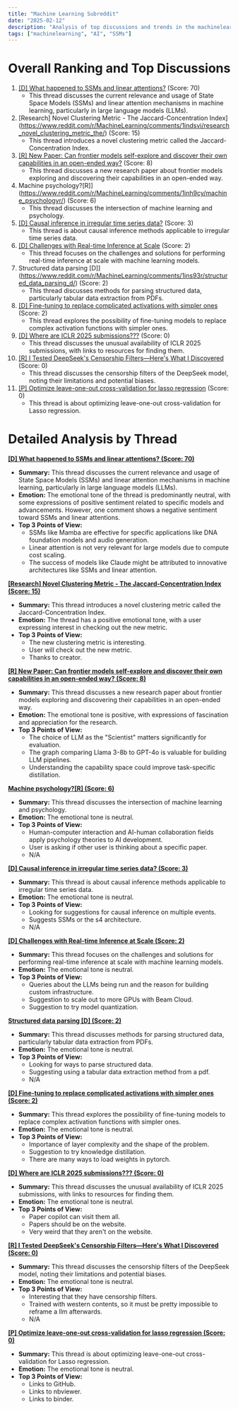 ```yaml
---
title: "Machine Learning Subreddit"
date: "2025-02-12"
description: "Analysis of top discussions and trends in the machinelearning subreddit"
tags: ["machinelearning", "AI", "SSMs"]
---
```


# Overall Ranking and Top Discussions
1.  [[D] What happened to SSMs and linear attentions?](https://www.reddit.com/r/MachineLearning/comments/1in9y30/d_what_happened_to_ssms_and_linear_attentions/) (Score: 70)
    *   This thread discusses the current relevance and usage of State Space Models (SSMs) and linear attention mechanisms in machine learning, particularly in large language models (LLMs).
2.  [Research] Novel Clustering Metric - The Jaccard-Concentration Index](https://www.reddit.com/r/MachineLearning/comments/1indsvi/research_novel_clustering_metric_the/) (Score: 15)
    *   This thread introduces a novel clustering metric called the Jaccard-Concentration Index.
3.  [[R] New Paper: Can frontier models self-explore and discover their own capabilities in an open-ended way?](https://www.reddit.com/r/MachineLearning/comments/1inv1gy/r_new_paper_can_frontier_models_selfexplore_and/) (Score: 8)
    *   This thread discusses a new research paper about frontier models exploring and discovering their capabilities in an open-ended way.
4.  Machine psychology?[R]](https://www.reddit.com/r/MachineLearning/comments/1inh9cy/machine_psychologyr/) (Score: 6)
    *   This thread discusses the intersection of machine learning and psychology.
5.  [[D] Causal inference in irregular time series data?](https://www.reddit.com/r/MachineLearning/comments/1inpgkw/d_causal_inference_in_irregular_time_series_data/) (Score: 3)
    *   This thread is about causal inference methods applicable to irregular time series data.
6.  [[D] Challenges with Real-time Inference at Scale](https://www.reddit.com/r/MachineLearning/comments/1inl6pv/d_challenges_with_realtime_inference_at_scale/) (Score: 2)
    *   This thread focuses on the challenges and solutions for performing real-time inference at scale with machine learning models.
7.  Structured data parsing [D]](https://www.reddit.com/r/MachineLearning/comments/1ins93r/structured_data_parsing_d/) (Score: 2)
    *   This thread discusses methods for parsing structured data, particularly tabular data extraction from PDFs.
8.  [[D] Fine-tuning to replace complicated activations with simpler ones](https://www.reddit.com/r/MachineLearning/comments/1inyd67/d_finetuning_to_replace_complicated_activations/) (Score: 2)
    *   This thread explores the possibility of fine-tuning models to replace complex activation functions with simpler ones.
9.  [[D] Where are ICLR 2025 submissions???](https://www.reddit.com/r/MachineLearning/comments/1inegee/d_where_are_iclr_2025_submissions/) (Score: 0)
    *   This thread discusses the unusual availability of ICLR 2025 submissions, with links to resources for finding them.
10. [[R] I Tested DeepSeek's Censorship Filters—Here's What I Discovered](https://www.reddit.com/r/MachineLearning/comments/1ins943/r_i_tested_deepseeks_censorship_filtersheres_what/) (Score: 0)
    *   This thread discusses the censorship filters of the DeepSeek model, noting their limitations and potential biases.
11. [[P] Optimize leave-one-out cross-validation for lasso regression](https://www.reddit.com/r/MachineLearning/comments/1inw1qh/p_optimize_leaveoneout_crossvalidation_for_lasso/) (Score: 0)
    *   This thread is about optimizing leave-one-out cross-validation for Lasso regression.

# Detailed Analysis by Thread
**[[D] What happened to SSMs and linear attentions? (Score: 70)](https://www.reddit.com/r/MachineLearning/comments/1in9y30/d_what_happened_to_ssms_and_linear_attentions/)**
*  **Summary:** This thread discusses the current relevance and usage of State Space Models (SSMs) and linear attention mechanisms in machine learning, particularly in large language models (LLMs).
*  **Emotion:** The emotional tone of the thread is predominantly neutral, with some expressions of positive sentiment related to specific models and advancements. However, one comment shows a negative sentiment toward SSMs and linear attentions.
*  **Top 3 Points of View:**
    *   SSMs like Mamba are effective for specific applications like DNA foundation models and audio generation.
    *   Linear attention is not very relevant for large models due to compute cost scaling.
    *   The success of models like Claude might be attributed to innovative architectures like SSMs and linear attention.

**[[Research] Novel Clustering Metric - The Jaccard-Concentration Index (Score: 15)](https://www.reddit.com/r/MachineLearning/comments/1indsvi/research_novel_clustering_metric_the/)**
*  **Summary:** This thread introduces a novel clustering metric called the Jaccard-Concentration Index.
*  **Emotion:** The thread has a positive emotional tone, with a user expressing interest in checking out the new metric.
*  **Top 3 Points of View:**
    *   The new clustering metric is interesting.
    *   User will check out the new metric.
    *   Thanks to creator.

**[[R] New Paper: Can frontier models self-explore and discover their own capabilities in an open-ended way? (Score: 8)](https://www.reddit.com/r/MachineLearning/comments/1inv1gy/r_new_paper_can_frontier_models_selfexplore_and/)**
*  **Summary:** This thread discusses a new research paper about frontier models exploring and discovering their capabilities in an open-ended way.
*  **Emotion:** The emotional tone is positive, with expressions of fascination and appreciation for the research.
*  **Top 3 Points of View:**
    *   The choice of LLM as the "Scientist" matters significantly for evaluation.
    *   The graph comparing Llama 3-8b to GPT-4o is valuable for building LLM pipelines.
    *   Understanding the capability space could improve task-specific distillation.

**[Machine psychology?[R] (Score: 6)](https://www.reddit.com/r/MachineLearning/comments/1inh9cy/machine_psychologyr/)**
*  **Summary:** This thread discusses the intersection of machine learning and psychology.
*  **Emotion:** The emotional tone is neutral.
*  **Top 3 Points of View:**
    *   Human-computer interaction and AI-human collaboration fields apply psychology theories to AI development.
    *   User is asking if other user is thinking about a specific paper.
    *   N/A

**[[D] Causal inference in irregular time series data? (Score: 3)](https://www.reddit.com/r/MachineLearning/comments/1inpgkw/d_causal_inference_in_irregular_time_series_data/)**
*  **Summary:** This thread is about causal inference methods applicable to irregular time series data.
*  **Emotion:** The emotional tone is neutral.
*  **Top 3 Points of View:**
    *   Looking for suggestions for causal inference on multiple events.
    *   Suggests SSMs or the s4 architecture.
    *   N/A

**[[D] Challenges with Real-time Inference at Scale (Score: 2)](https://www.reddit.com/r/MachineLearning/comments/1inl6pv/d_challenges_with_realtime_inference_at_scale/)**
*  **Summary:** This thread focuses on the challenges and solutions for performing real-time inference at scale with machine learning models.
*  **Emotion:** The emotional tone is neutral.
*  **Top 3 Points of View:**
    *   Queries about the LLMs being run and the reason for building custom infrastructure.
    *   Suggestion to scale out to more GPUs with Beam Cloud.
    *   Suggestion to try model quantization.

**[Structured data parsing [D] (Score: 2)](https://www.reddit.com/r/MachineLearning/comments/1ins93r/structured_data_parsing_d/)**
*  **Summary:** This thread discusses methods for parsing structured data, particularly tabular data extraction from PDFs.
*  **Emotion:** The emotional tone is neutral.
*  **Top 3 Points of View:**
    *   Looking for ways to parse structured data.
    *   Suggesting using a tabular data extraction method from a pdf.
    *   N/A

**[[D] Fine-tuning to replace complicated activations with simpler ones (Score: 2)](https://www.reddit.com/r/MachineLearning/comments/1inyd67/d_finetuning_to_replace_complicated_activations/)**
*  **Summary:** This thread explores the possibility of fine-tuning models to replace complex activation functions with simpler ones.
*  **Emotion:** The emotional tone is neutral.
*  **Top 3 Points of View:**
    *   Importance of layer complexity and the shape of the problem.
    *   Suggestion to try knowledge distillation.
    *   There are many ways to load weights in pytorch.

**[[D] Where are ICLR 2025 submissions??? (Score: 0)](https://www.reddit.com/r/MachineLearning/comments/1inegee/d_where_are_iclr_2025_submissions/)**
*  **Summary:** This thread discusses the unusual availability of ICLR 2025 submissions, with links to resources for finding them.
*  **Emotion:** The emotional tone is neutral.
*  **Top 3 Points of View:**
    *   Paper copilot can visit them all.
    *   Papers should be on the website.
    *   Very weird that they aren't on the website.

**[[R] I Tested DeepSeek's Censorship Filters—Here's What I Discovered (Score: 0)](https://www.reddit.com/r/MachineLearning/comments/1ins943/r_i_tested_deepseeks_censorship_filtersheres_what/)**
*  **Summary:** This thread discusses the censorship filters of the DeepSeek model, noting their limitations and potential biases.
*  **Emotion:** The emotional tone is neutral.
*  **Top 3 Points of View:**
    *   Interesting that they have censorship filters.
    *   Trained with western contents, so it must be pretty impossible to reframe a llm afterwards.
    *   N/A

**[[P] Optimize leave-one-out cross-validation for lasso regression (Score: 0)](https://www.reddit.com/r/MachineLearning/comments/1inw1qh/p_optimize_leaveoneout_crossvalidation_for_lasso/)**
*  **Summary:** This thread is about optimizing leave-one-out cross-validation for Lasso regression.
*  **Emotion:** The emotional tone is neutral.
*  **Top 3 Points of View:**
    *   Links to GitHub.
    *   Links to nbviewer.
    *   Links to binder.
